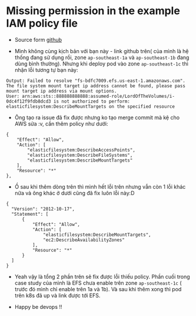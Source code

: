 # Missing permission in the example IAM policy file

- Source form [github](https://github.com/kubernetes-sigs/aws-efs-csi-driver/issues/489)

- Mình không cùng kịch bản với bạn này - link github trên( của mình là hệ thống đang sử dụng rồi, zone `ap-southeast-1a` và `ap-southeast-1b` đang dùng bình thường). Nhưng khi deploy pod vào zone `ap-southeast-1c` thì nhận lỗi tương tự bạn này:

```linenums="1"
Output: Failed to resolve "fs-bdfc7009.efs.us-east-1.amazonaws.com". The file system mount target ip address cannot be found, please pass mount target ip address via mount options.
User: arn:aws:sts::888888888888:assumed-role/LordOfTheVolumes/i-0dc4f12f9fdb8dcd3 is not authorized to perform: elasticfilesystem:DescribeMountTargets on the specified resource
```

- Ông tạo ra issue đã fix được nhưng ko tạo merge commit mà kệ cho AWS sửa :v, cần thêm policy như dưới:

```linenums="1"
{
    "Effect": "Allow",
    "Action": [
        "elasticfilesystem:DescribeAccessPoints",
        "elasticfilesystem:DescribeFileSystems",
        "elasticfilesystem:DescribeMountTargets"
    ],
    "Resource": "*"
},
```

- Ồ sau khi thêm dòng trên thì mình hết lỗi trên nhưng vẫn còn 1 lỗi khác nữa và ông khác ở dưới cũng đã fix luôn lỗi này:D

```linenums="1"
{
  "Version": "2012-10-17",
  "Statement": [
      {
          "Effect": "Allow",
          "Action": [
              "elasticfilesystem:DescribeMountTargets",
              "ec2:DescribeAvailabilityZones"
          ],
          "Resource": "*"
      }
  ]
}
```

- Yeah vậy là tổng 2 phần trên sẽ fix được lỗi thiếu policy. Phần cuối trong case study của mình là EFS chưa enable trên zone `ap-southeast-1c` ( trước đó mình chỉ enable trên 1a và 1b). Và sau khi thêm xong thì pod trên k8s đã up và link được tới EFS.

- Happy be devops !!

